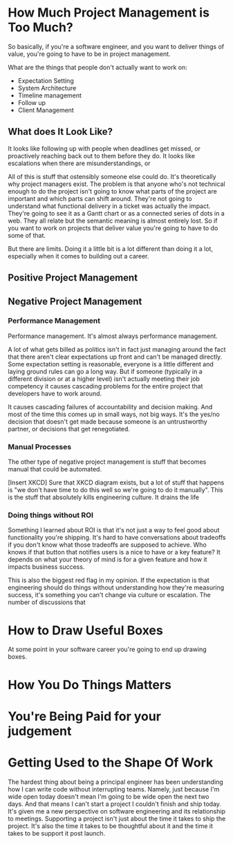 # How Much Project Management is Too Much?


So basically, if you're a software engineer, and you want to deliver things of value, you're going to have to be in project management.

What are the things that people don't actually want to work on:

- Expectation Setting
- System Architecture
- Timeline management
- Follow up
- Client Management


## What does It Look Like?

It looks like following up with people when deadlines get missed, or proactively reaching back out to them before they do. It looks like escalations when there are misunderstandings, or 

All of this is stuff that ostensibly someone else could do. It's theoretically why project managers exist. The problem is that anyone who's not technical enough to do the project isn't going to know what parts of the project are important and which parts can shift around. They're not going to understand what functional delivery in a ticket was actually the impact. They're going to see it as a Gantt chart or as a connected series of dots in a web. They all relate but the semantic meaning is almost entirely lost. So if you want to work on projects that deliver value you're going to have to do some of that. 

But there are limits. Doing it a little bit is a lot different than doing it a lot, especially when it comes to building out a career. 

## Positive Project Management



## Negative Project Management


### Performance Management

Performance management. It's almost always performance management. 

A lot of what gets billed as politics isn't in fact just managing around the fact that there aren't clear expectations up front and can't be managed directly. Some expectation setting is reasonable, everyone is a little different and laying ground rules can go a long way. But if someone (typically in a different division or at a higher level) isn't actually meeting their job competency it causes cascading problems for the entire project that developers have to work around. 

It causes cascading failures of accountability and decision making. And most of the time this comes up in small ways, not big ways. It's the yes/no decision that doesn't get made because someone is an untrustworthy partner, or decisions that get renegotiated. 

### Manual Processes

The other type of negative project management is stuff that becomes manual that could be automated. 

[Insert XKCD] Sure that XKCD diagram exists, but a lot of stuff that happens is "we don't have time to do this well so we're going to do it manually". This is the stuff that absolutely kills engineering culture. It drains the life 

### Doing things without ROI

Something I learned about ROI is that it's not just a way to feel good about functionality you're shipping. It's hard to have conversations about tradeoffs if you don't know what those tradeoffs are supposed to achieve. Who knows if that button that notifies users is a nice to have or a key feature? It depends on what your theory of mind is for a given feature and how it impacts business success. 

This is also the biggest red flag in my opinion. If the expectation is that engineering should do things without understanding how they're measuring success, it's something you can't change via culture or escalation. The number of discussions that 

# How to Draw Useful Boxes

At some point in your software career you're going to end up drawing boxes. 

# How You Do Things Matters
# You're Being Paid for your judgement
# Getting Used to the Shape Of Work

The hardest thing about being a principal engineer has been understanding how I can write code without interrupting teams. Namely, just because I'm wide open today doesn't mean I'm going to be wide open the next two days. And that means I can't start a project I couldn't finish and ship today. It's given me a new perspective on software engineering and its relationship to meetings. Supporting a project isn't just about the time it takes to ship the project. It's also the time it takes to be thoughtful about it and the time it takes to be support it post launch. 